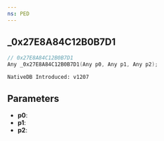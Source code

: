 ```yaml
---
ns: PED
---
```

## _0x27E8A84C12B0B7D1

```c
// 0x27E8A84C12B0B7D1
Any _0x27E8A84C12B0B7D1(Any p0, Any p1, Any p2);
```

```
NativeDB Introduced: v1207
```

## Parameters
* **p0**:
* **p1**:
* **p2**:
